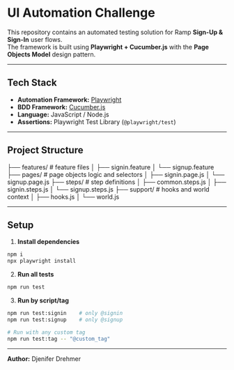 # UI Automation Challenge

This repository contains an automated testing solution for Ramp **Sign-Up & Sign-In** user flows.  
The framework is built using **Playwright + Cucumber.js** with the **Page Objects Model** design pattern.

---

## Tech Stack

* **Automation Framework:** [Playwright](https://playwright.dev/)
* **BDD Framework:** [Cucumber.js](https://cucumber.io/docs/cucumber/api/?lang=javascript)
* **Language:** JavaScript / Node.js
* **Assertions:** Playwright Test Library (`@playwright/test`)

---

## Project Structure

├── features/               # feature files
│   ├── signin.feature
│   └── signup.feature
├── pages/                  # page objects logic and selectors
│   ├── signin.page.js
│   └── signup.page.js
├── steps/                  # step definitions
│   ├── common.steps.js
│   ├── signin.steps.js
│   └── signup.steps.js
├── support/                # hooks and world context
│   ├── hooks.js
│   └── world.js

---

## Setup

1) **Install dependencies**
```bash
npm i
npx playwright install
```

2) **Run all tests**
```bash
npm run test
```

3) **Run by script/tag**
```bash
npm run test:signin    # only @signin
npm run test:signup    # only @signup

# Run with any custom tag
npm run test:tag -- "@custom_tag"
```

---

**Author:** Djenifer Drehmer  